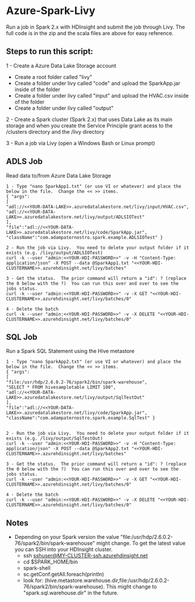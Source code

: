 # Azure-Spark-Livy
Run a job in Spark 2.x with HDInsight and submit the job through Livy.  The full code is in the zip and the scala files are above for easy reference.

## Steps to run this script:
1 - Create a Azure Data Lake Storage account
- Create a root folder called "livy"
- Create a folder under livy called "code" and upload the SparkApp.jar inside of the folder
- Create a folder under livy called "input" and upload the HVAC.csv inside of the folder
- Create a folder under livy called "output"

2 - Create a Spark cluster (Spark 2.x) that uses Data Lake as its main storage and when you create the Service Principle grant acess to the /clusters directory and the /livy directory

3 - Run a job via Livy (open a Windows Bash or Linux prompt)

## ADLS Job
Read data to/from Azure Data Lake Storage

    1 - Type "nano SparkApp1.txt" (or use VI or whatever) and place the below in the file.  Change the << >> items.
    { "args":
    [
    "adl://<<YOUR-DATA-LAKE>>.azuredatalakestore.net/livy/input/HVAC.csv",
    "adl://<<YOUR-DATA-LAKE>>.azuredatalakestore.net/livy/output/ADLSIOTest"
    ],
    "file":"adl://<<YOUR-DATA-LAKE>>.azuredatalakestore.net/livy/code/SparkApp.jar",
    "className":"com.adampaternostro.spark.example.ADLSIOTest" }

    2 - Run the job via Livy.  You need to delete your output folder if it exists (e.g. /livy/output/ADLSIOTest)
    curl -k --user "admin:<<YOUR-HDI-PASSWORD>>" -v -H "Content-Type: application/json" -X POST --data @SparkApp1.txt "<<YOUR-HDI-CLUSTERNAME>>.azurehdinsight.net/livy/batches"

    3 - Get the status.  The prior command will return a "id": ? (replace the 0 below with the ?)  You can run this over and over to see the jobs status.
    curl -k --user "admin:<<YOUR-HDI-PASSWORD>>" -v -X GET "<<YOUR-HDI-CLUSTERNAME>>.azurehdinsight.net/livy/batches/0"

    4 - Delete the batch
    curl -k --user "admin:<<YOUR-HDI-PASSWORD>>" -v -X DELETE "<<YOUR-HDI-CLUSTERNAME>>.azurehdinsight.net/livy/batches/0"

## SQL Job
Run a Spark SQL Statement using the Hive metastore

    1 - Type "nano SparkApp2.txt" (or use VI or whatever) and place the below in the file.  Change the << >> items.
    { "args":
    [
    "file:/usr/hdp/2.6.0.2-76/spark2/bin/spark-warehouse",
    "SELECT * FROM hivesampletable LIMIT 100",
    "adl://<<YOUR-DATA-LAKE>>.azuredatalakestore.net/livy/output/SqlTestOut"
    ],
    "file":"adl://<<YOUR-DATA-LAKE>>.azuredatalakestore.net/livy/code/SparkApp.jar",
    "className":"com.adampaternostro.spark.example.SqlTest" }


    2 - Run the job via Livy.  You need to delete your output folder if it exists (e.g. /livy/output/SqlTestOut)
    curl -k --user "admin:<<YOUR-HDI-PASSWORD>>" -v -H "Content-Type: application/json" -X POST --data @SparkApp2.txt "<<YOUR-HDI-CLUSTERNAME>>.azurehdinsight.net/livy/batches"

    3 - Get the status.  The prior command will return a "id": ? (replace the 0 below with the ?)  You can run this over and over to see the jobs status.
    curl -k --user "admin:<<YOUR-HDI-PASSWORD>>" -v -X GET "<<YOUR-HDI-CLUSTERNAME>>.azurehdinsight.net/livy/batches/0"

    4 - Delete the batch
    curl -k --user "admin:<<YOUR-HDI-PASSWORD>>" -v -X DELETE "<<YOUR-HDI-CLUSTERNAME>>.azurehdinsight.net/livy/batches/0"

## Notes
- Depending on your Spark version the value "file:/usr/hdp/2.6.0.2-76/spark2/bin/spark-warehouse" might change.  To get the latest value you can SSH into your HDInsight cluster.   
    - ssh sshuser@MY-CLUSTER-ssh.azurehdinsight.net
    - cd $SPARK_HOME/bin
    - spark-shell
    - sc.getConf.getAll.foreach(println)
    - look for: (hive.metastore.warehouse.dir,file:/usr/hdp/2.6.0.2-76/spark2/bin/spark-warehouse).  This might change to "spark.sql.warehouse.dir" in the future.
